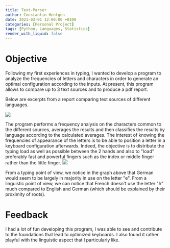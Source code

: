 ```yaml
---
title: Text-Parser
author: Constantin Hentgen
date: 2021-03-01 12:00:00 +0100
categories: [Personal Project]
tags: [Python, Languages, Statistics]
render_with_liquid: false
---
```


# Objective

Following my first experiences in typing, I wanted to develop a program to analyze the frequencies of letters and characters in order to generate an optimal configuration according to the inputs. At present, this program allows to compare up to 3 text sources and to produce a pdf report.

Below are excerpts from a report comparing text sources of different languages.

![](https://user-images.githubusercontent.com/48366000/224126966-b4580f54-669c-4bcf-a34a-cec491cdec4c.png)

The program performs a frequency analysis on the characters common to the different sources, averages the results and then classifies the results by language according to the calculated averages.
The interest of knowing the frequencies of appearance of the letters is to be able to position a letter in a keyboard configuration afterwards. Indeed, the objective is to distribute the typing load as well as possible between the 2 hands and also to "load" preferably fast and powerful fingers such as the index or middle finger rather than the little finger.
![](https://user-images.githubusercontent.com/48366000/224127015-9b66307e-e4bd-46f8-88b0-da6defe3024b.png)

From a typing point of view, we notice in the graph above that German would seem to be largely in majority in use on the letter "e". From a linguistic point of view, we can notice that French doesn't use the letter "h" much compared to English and German (which should be explained by their proximity of roots).

# Feedback

I had a lot of fun developing this program, I was able to see and contribute to the foundations that lead to optimized keyboards. I also found it rather playful with the linguistic aspect that I particularly like.
